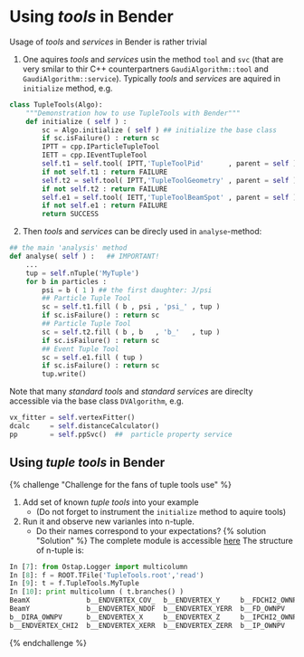 # Using  _tools_ in Bender

Usage of _tools_ and _services_ in Bender  is  rather trivial 
  1. One aquires _tools_ and _services_ usin the method `tool` and `svc` (that are very smilar to thir C++ counterpartners 
`GaudiAlgorithm::tool` and `GaudiAlgorithm::service`). Typically _tools_ and _services_ are aquired in `initialize` method, e.g.  
```python
class TupleTools(Algo):
    """Demonstration how to use TupleTools with Bender"""
    def initialize ( self ) :
        sc = Algo.initialize ( self ) ## initialize the base class
        if sc.isFailure() : return sc        
        IPTT = cpp.IParticleTupleTool
        IETT = cpp.IEventTupleTool        
        self.t1 = self.tool( IPTT,'TupleToolPid'      , parent = self ) ## <--- HERE!
        if not self.t1 : return FAILURE         
        self.t2 = self.tool( IPTT,'TupleToolGeometry' , parent = self ) ## <--- HERE!
        if not self.t2 : return FAILURE
        self.e1 = self.tool( IETT,'TupleToolBeamSpot' , parent = self ) ## <--- HERE!
        if not self.e1 : return FAILURE         
        return SUCCESS
```
  2. Then _tools_ and _services_ can be direcly used in `analyse`-method:
```python
## the main 'analysis' method 
def analyse( self ) :   ## IMPORTANT! 
    ...        
    tup = self.nTuple('MyTuple')    
    for b in particles :            
        psi = b ( 1 ) ## the first daughter: J/psi             
        ## Particle Tuple Tool
        sc = self.t1.fill ( b , psi , 'psi_' , tup )
        if sc.isFailure() : return sc            
        ## Particle Tuple Tool 
        sc = self.t2.fill ( b , b   , 'b_'   , tup )
        if sc.isFailure() : return sc                        
        ## Event Tuple Tool 
        sc = self.e1.fill ( tup )
        if sc.isFailure() : return sc                        
        tup.write() 
```

Note that many _standard tools_ and _standard services_ 
are direclty accessible via the base class `DVAlgorithm`, e.g.
```python
vx_fitter = self.vertexFitter() 
dcalc     = self.distanceCalculator()
pp        = self.ppSvc()  ##  particle property service 
```

 
## Using _tuple tools_ in Bender

{% challenge "Challenge for the fans of tuple tools use" %}
  1. Add set of known _tuple tools_ into your example
     * (Do not  forget to instrument the `initialize` method to aquire tools)
  2. Run it and observe new varianles into n-tuple.
     * Do their names correspond to your  expectations?
{% solution "Solution" %}
The complete module is accessible [here](https://gist.github.com/VanyaBelyaev/f2924b3b5ecff280d79d0d973afdbeeb)
The structure of n-tuple is:
```python
In [7]: from Ostap.Logger import multicolumn
In [8]: f = ROOT.TFile('TupleTools.root','read')
In [9]: t = f.TupleTools.MyTuple
In [10]: print multicolumn ( t.branches() ) 
BeamX              b__ENDVERTEX_COV_  b__ENDVERTEX_Y     b__FDCHI2_OWNPV    b__OWNPV_CHI2      b__OWNPV_XERR      b__OWNPV_ZERR    
BeamY              b__ENDVERTEX_NDOF  b__ENDVERTEX_YERR  b__FD_OWNPV        b__OWNPV_COV_      b__OWNPV_Y         psi__ID          
b__DIRA_OWNPV      b__ENDVERTEX_X     b__ENDVERTEX_Z     b__IPCHI2_OWNPV    b__OWNPV_NDOF      b__OWNPV_YERR    
b__ENDVERTEX_CHI2  b__ENDVERTEX_XERR  b__ENDVERTEX_ZERR  b__IP_OWNPV        b__OWNPV_X         b__OWNPV_Z       
```
{% endchallenge %}
